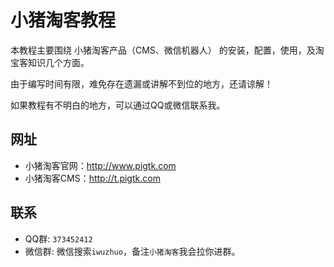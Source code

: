小猪淘客教程
======
本教程主要围绕 小猪淘客产品（CMS、微信机器人） 的安装，配置，使用，及淘宝客知识几个方面。

由于编写时间有限，难免存在遗漏或讲解不到位的地方，还请谅解！

如果教程有不明白的地方，可以通过QQ或微信联系我。

## 网址

- 小猪淘客官网：<http://www.pigtk.com>
- 小猪淘客CMS：<http://t.pigtk.com>

## 联系

- QQ群: `373452412`
- 微信群: 微信搜索`iwuzhuo`，备注`小猪淘客`我会拉你进群。
